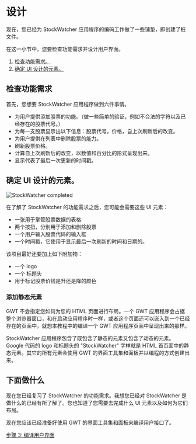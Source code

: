 设计
===

现在，您已经为 StockWatcher 应用程序的编码工作做了一些铺垫，即创建了桩文件。

在这一小节中，您要检查功能需求并设计用户界面。

1.  [检查功能需求。](#requirements)
2.  [确定 UI 设计的元素。](#elements)

##  检查功能需求 <a id="requirements"></a>

首先，您想要 StockWatcher 应用程序做到六件事情。

*   为用户提供添加股票的功能。（做一些简单的验证，例如不合法的字符以及已经存在的股票代号。）
*   为每一支股票显示出以下信息：股票代号，价格，自上次刷新后的改变。
*   为用户提供在列表中删除股票的能力。
*   刷新股票价格。
*   计算自上次刷新后的改变，以数值和百分比的形式呈现出来。
*   显示代表了最后一次更新的时间戳。


##  确定 UI 设计的元素。 <a id="elements"></a>

![StockWatcher completed](images/DesignStockWatcherFinal.png)

在了解了 StockWatcher 的功能需求之后，您可能会需要这些 UI 元素：

*   一张用于掌管股票数据的表格
*   两个按扭，分别用于添加和删除股票
*   一个用户输入股票代码的输入框
*   一个时间戳，它使用于显示最后一次刷新的时间和日期的。

该项目最好还要加上如下附加物：

*   一个 logo
*   一个 标题头
*   用于标记股票价钱是升还是降的颜色

### 添加静态元素

GWT 不会指定您如何为您的 HTML 页面进行布局。一个 GWT 应用程序会占据整个浏览器窗口，和在启动应用程序时一样，或者这个页面还可以嵌入到一个已经存在的页面中，就想本教程中的编译一个 GWT 应用程序页面中呈现出来的那样。

StockWatcher 应用程序包含了既包含了静态的元素又包含了动态的元素。Google 代码的 logo 和标题头的 "StockWatcher" 字样就是 HTML 首页面中的静态元素。其它的所有元素会使用 GWT 的界面工具集和面板并以编程的方式创建出来。

## 下面做什么

现在您已经复习了 StockWatcher 的功能需求。我想您已经对 StockWatcher 是做什么的已经有所了解了。您也知道了您需要去完成什么 UI 元素以及如何为它们布局。

现在您应该已经准备好使用 GWT 的界面工具集和面板来编译用户接口了。

[步骤 3: 编译用户界面](buildui.html)
